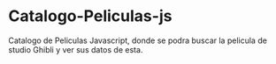 # Catalogo-Peliculas-js
Catalogo de Peliculas Javascript, donde se podra buscar la pelicula de studio Ghibli y ver sus datos de esta.
